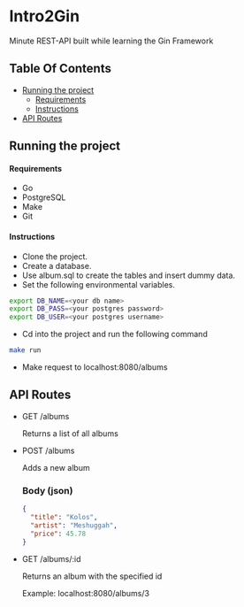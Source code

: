 # Intro2Gin
Minute REST-API built while learning the Gin Framework

## Table Of Contents
- [Running the project](#running-the-project)
  - [Requirements](#requirements)
  - [Instructions](#instructions)
- [API Routes](#api-routes)

## Running the project

#### Requirements
- Go
- PostgreSQL
- Make
- Git

#### Instructions
- Clone the project.
- Create a database.
- Use album.sql to create the tables and insert dummy data.
- Set the following environmental variables.
```bash
export DB_NAME=<your db name>
export DB_PASS=<your postgres password>
export DB_USER=<your postgres username>
```
- Cd into the project and run the following command
```bash
make run
```

- Make request to localhost:8080/albums

## API Routes

- GET /albums

  Returns a list of all albums

- POST /albums

  Adds a new album

  ### Body (json)
  ```json
  {
    "title": "Kolos",
    "artist": "Meshuggah",
    "price": 45.78
  }
  ```

- GET /albums/:id

  Returns an album with the specified id

  Example: localhost:8080/albums/3